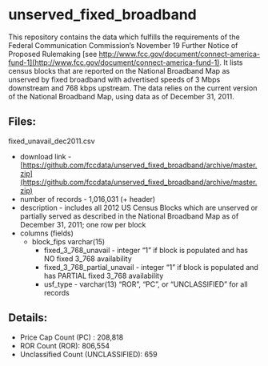 unserved_fixed_broadband
========================

This repository contains the data which fulfills the requirements of the Federal Communication Commission’s November 19 Further Notice of Proposed Rulemaking [see http://www.fcc.gov/document/connect-america-fund-1](http://www.fcc.gov/document/connect-america-fund-1).  It lists census blocks that are reported on the National Broadband Map as unserved by fixed broadband with advertised speeds of 3 Mbps downstream and 768 kbps upstream.  The data relies on the current version of the National Broadband Map, using data as of December 31, 2011.

Files:
------
fixed_unavail_dec2011.csv 
- download link - [https://github.com/fccdata/unserved_fixed_broadband/archive/master.zip](https://github.com/fccdata/unserved_fixed_broadband/archive/master.zip)
- number of records - 1,016,031 (+ header)
- description - includes all 2012 US Census Blocks which are unserved or partially served as described in the National Broadband Map as of December 31, 2011; one row per block
- columns (fields) 
  - block_fips     varchar(15)
	- fixed_3_768_unavail - integer “1” if block is populated and has NO fixed 3_768 availability
	- fixed_3_768_partial_unavail - integer “1” if block is populated and has PARTIAL fixed 3_768 availability
	- usf_type - varchar(13) “ROR”, “PC”, or “UNCLASSIFIED” for all records

Details: 
--------
- Price Cap Count (PC) :  208,818
- ROR Count (ROR):  806,554
- Unclassified Count (UNCLASSIFIED):   659